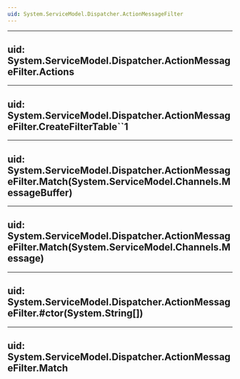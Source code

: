 ```yaml
---
uid: System.ServiceModel.Dispatcher.ActionMessageFilter
---
```


---
uid: System.ServiceModel.Dispatcher.ActionMessageFilter.Actions
---

---
uid: System.ServiceModel.Dispatcher.ActionMessageFilter.CreateFilterTable``1
---

---
uid: System.ServiceModel.Dispatcher.ActionMessageFilter.Match(System.ServiceModel.Channels.MessageBuffer)
---

---
uid: System.ServiceModel.Dispatcher.ActionMessageFilter.Match(System.ServiceModel.Channels.Message)
---

---
uid: System.ServiceModel.Dispatcher.ActionMessageFilter.#ctor(System.String[])
---

---
uid: System.ServiceModel.Dispatcher.ActionMessageFilter.Match
---
